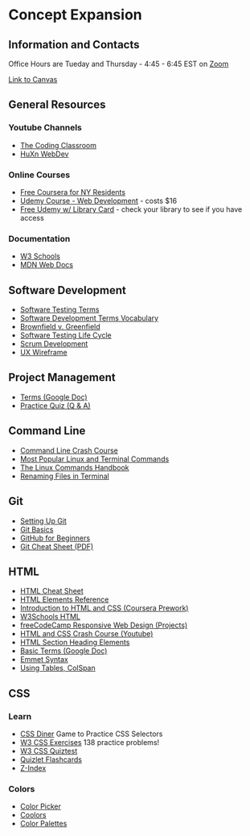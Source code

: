 # Concept Expansion
## Information and Contacts
Office Hours are Tueday and Thursday - 4:45 - 6:45 EST on [Zoom](https://applications.zoom.us/lti/rich/j/97471920450?oauth_consumer_key=RlNGPeekRPi7WbE9imZ7Yg&x_zm_session_id_token=eyJzdiI6IjAwMDAwMSIsInptX3NrbSI6InptX28ybSIsInR5cCI6IkpXVCIsImFsZyI6IkhTMjU2In0.eyJhdWQiOiJpbnRlZ3JhdGlvbiIsImlzcyI6ImludGVncmF0aW9uIiwiZXhwIjoxNzIxMzI1OTczLCJpYXQiOjE3MjEzMjQxNzMsImp0aSI6IjM5MzFiOTQwLWI1YmQtNDBlMi1hMzA2LThmMjlmNWVjODcxOSJ9.lZVy51UuOV2aWVsmr15v-oOxD7pKdzaqLAD_JV1h-rY&lti_scid=39c5184036f0131dfd104c161cfe76aff273f930c2400069c70d96a2fc705c8d)

[Link to Canvas](https://perscholas.instructure.com/)

## General Resources
### Youtube Channels
- [The Coding Classroom](https://www.youtube.com/@TheCodingClassroom-rk/playlists)
- [HuXn WebDev](https://www.youtube.com/@huxnwebdev/playlists)
### Online Courses
- [Free Coursera for NY Residents](https://dol.ny.gov/online-learning-coursera)
- [Udemy Course - Web Development](https://www.udemy.com/course/the-complete-web-development-bootcamp/?couponCode=THANKSLEARNER24) - costs $16
- [Free Udemy w/ Library Card](https://www.gale.com/elearning/udemy) - check your library to see if you have access
### Documentation
- [W3 Schools](https://www.w3schools.com/)
- [MDN Web Docs](https://developer.mozilla.org/en-US/)


## Software Development 
- [Software Testing Terms](https://ray.run/wiki)
- [Software Development Terms Vocabulary](https://redwerk.com/blog/software-development-terms-vocabulary-for-non-techies-top-60-to-know/)
- [Brownfield v. Greenfield](https://youtu.be/HqD1oIpglfY?si=Y_zPula0yU40HHG0)
- [Software Testing Life Cycle](https://www.youtube.com/watch?v=HylDB3bN6hQ)
- [Scrum Development](https://guides.visual-paradigm.com/understanding-scrum-development-teams-t-shaped-vs-i-shaped/)
- [UX Wireframe](https://careerfoundry.com/en/blog/ux-design/what-is-a-wireframe-guide/)

## Project Management
- [Terms (Google Doc)](https://docs.google.com/document/d/1aXEI8790HoUeufB_WlfZ_ATqGJMRl9QlBEs5vxtyNeQ/edit)
- [Practice Quiz (Q & A)](https://docs.google.com/document/d/1iI0_Vi6adRHXGnvxPJOz3yfX2E25by-5Qz3r6fdlzaM/edit?usp=sharing)

## Command Line
- [Command Line Crash Course](https://developer.mozilla.org/en-US/docs/Learn/Tools_and_testing/Understanding_client-side_tools/Command_line)
- [Most Popular Linux and Terminal Commands](https://www.youtube.com/watch?v=ZtqBQ68cfJc)
- [The Linux Commands Handbook](https://www.freecodecamp.org/news/the-linux-commands-handbook/)
- [Renaming Files in Terminal](https://youtu.be/4CmWoxKyGhM?si=zul6aNyUTBlMKL-E)

## Git
- [Setting Up Git](https://www.theodinproject.com/lessons/foundations-git-basics)
- [Git Basics](https://www.theodinproject.com/lessons/foundations-git-basics#new-github-repo)
- [GitHub for Beginners](https://youtu.be/3RjQznt-8kE?si=77pU2zVFPRM2bZPM)
- [Git Cheat Sheet (PDF)](https://training.github.com/downloads/github-git-cheat-sheet.pdf)

## HTML
- [HTML Cheat Sheet](https://htmlcheatsheet.com/)
- [HTML Elements Reference](https://developer.mozilla.org/en-US/docs/Web/HTML/Element)
- [Introduction to HTML and CSS (Coursera Prework)](https://www.coursera.org/learn/introduction-to-front-end-development/lecture/bvbzK/what-is-hyper-text-markup-language)
- [W3Schools HTML](https://www.w3schools.com/html/default.asp)
- [freeCodeCamp Responsive Web Design (Projects)](https://www.freecodecamp.org/learn/2022/responsive-web-design/)
- [HTML and CSS Crash Course (Youtube)](https://www.youtube.com/watch?v=hu-q2zYwEYs)
- [HTML Section Heading Elements](https://developer.mozilla.org/en-US/docs/Web/HTML/Element/Heading_Elements)
- [Basic Terms (Google Doc)](https://docs.google.com/document/d/1fTg7ikjvRKT73zVVS4wSngtgJVAwqZ0tBVWFOmHk_W8/edit?usp=sharing)
- [Emmet Syntax](https://docs.emmet.io/abbreviations/syntax/)
- [Using Tables, ColSpan](https://www.w3schools.com/tags/att_td_colspan.asp)

## CSS
### Learn
- [CSS Diner](https://flukeout.github.io/) Game to Practice CSS Selectors
- [W3 CSS Exercises](https://www.w3schools.com/CSS/exercise.asp) 138 practice problems!
- [W3 CSS Quiztest](https://www.w3schools.com/quiztest/quiztest.asp?qtest=CSS)
- [Quizlet Flashcards](https://quizlet.com/117726945/css-practice-quiz-flash-cards/)
- [Z-Index](https://www.smashingmagazine.com/2009/09/the-z-index-css-property-a-comprehensive-look/)
### Colors
- [Color Picker](https://www.w3schools.com/colors/colors_picker.asp)
- [Coolors](https://coolors.co/)
- [Color Palettes](https://colorhunt.co/)
